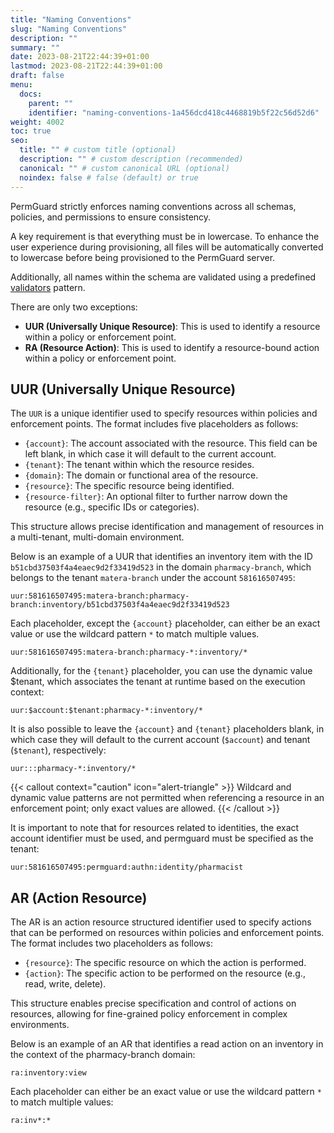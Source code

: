 ```yaml
---
title: "Naming Conventions"
slug: "Naming Conventions"
description: ""
summary: ""
date: 2023-08-21T22:44:39+01:00
lastmod: 2023-08-21T22:44:39+01:00
draft: false
menu:
  docs:
    parent: ""
    identifier: "naming-conventions-1a456dcd418c4468819b5f22c56d52d6"
weight: 4002
toc: true
seo:
  title: "" # custom title (optional)
  description: "" # custom description (recommended)
  canonical: "" # custom canonical URL (optional)
  noindex: false # false (default) or true
---
```


PermGuard strictly enforces naming conventions across all schemas, policies, and permissions to ensure consistency.

A key requirement is that everything must be in lowercase. To enhance the user experience during provisioning, all files will be automatically converted to lowercase before being provisioned to the PermGuard server.

Additionally, all names within the schema are validated using a predefined [validators](/docs/internals/validators/common-validators) pattern.

There are only two exceptions:

- **UUR (Universally Unique Resource)**: This is used to identify a resource within a policy or enforcement point.
- **RA (Resource Action)**: This is used to identify a resource-bound action within a policy or enforcement point.

## UUR (Universally Unique Resource)

The `UUR` is a unique identifier used to specify resources within policies and enforcement points. The format includes five placeholders as follows:

- `{account}`: The account associated with the resource. This field can be left blank, in which case it will default to the current account.
- `{tenant}`: The tenant within which the resource resides.
- `{domain}`: The domain or functional area of the resource.
- `{resource}`: The specific resource being identified.
- `{resource-filter}`: An optional filter to further narrow down the resource (e.g., specific IDs or categories).

This structure allows precise identification and management of resources in a multi-tenant, multi-domain environment.

Below is an example of a UUR that identifies an inventory item with the ID `b51cbd37503f4a4eaec9d2f33419d523` in the domain `pharmacy-branch`, which belongs to the tenant `matera-branch` under the account `581616507495`:

```plaintext
uur:581616507495:matera-branch:pharmacy-branch:inventory/b51cbd37503f4a4eaec9d2f33419d523
```

Each placeholder, except the `{account}` placeholder, can either be an exact value or use the wildcard pattern `*` to match multiple values.

```plaintext
uur:581616507495:matera-branch:pharmacy-*:inventory/*
```

Additionally, for the `{tenant}` placeholder, you can use the dynamic value $tenant, which associates the tenant at runtime based on the execution context:

```plaintext
uur:$account:$tenant:pharmacy-*:inventory/*
```

It is also possible to leave the `{account}` and `{tenant}` placeholders blank, in which case they will default to the current account (`$account`) and tenant (`$tenant`), respectively:

```plaintext
uur:::pharmacy-*:inventory/*
```

{{< callout context="caution" icon="alert-triangle" >}}
Wildcard and dynamic value patterns are not permitted when referencing a resource in an enforcement point; only exact values are allowed.
{{< /callout >}}

It is important to note that for resources related to identities, the exact account identifier must be used, and permguard must be specified as the tenant:

```plaintext
uur:581616507495:permguard:authn:identity/pharmacist
```

## AR (Action Resource)

The AR is an action resource structured identifier used to specify actions that can be performed on resources within policies and enforcement points. The format includes two placeholders as follows:

- `{resource}`: The specific resource on which the action is performed.
- `{action}`: The specific action to be performed on the resource (e.g., read, write, delete).

This structure enables precise specification and control of actions on resources, allowing for fine-grained policy enforcement in complex environments.

Below is an example of an AR that identifies a read action on an inventory in the context of the pharmacy-branch domain:

```plaintext
ra:inventory:view
```

Each placeholder can either be an exact value or use the wildcard pattern `*` to match multiple values:

```plaintext
ra:inv*:*
```
